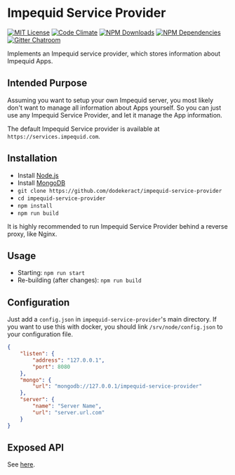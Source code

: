 # Impequid Service Provider

[![MIT License](https://img.shields.io/badge/license-MIT-blue.svg)](http://opensource.org/licenses/MIT)
[![Code Climate](https://codeclimate.com/github/impequid/service-provider/badges/gpa.svg)](https://codeclimate.com/github/dodekeract/impequid-service-provider)
[![NPM Downloads](https://img.shields.io/npm/dm/impequid-service-provider.svg)](https://npmjs.com/package/impequid-service-provider)
[![NPM Dependencies](https://david-dm.org/impequid/service-provider.svg)](https://david-dm.org/impequid/service-provider)
[![Gitter Chatroom](https://badges.gitter.im/dodekeract/impequid.svg)](https://gitter.im/dodekeract/impequid)

Implements an Impequid service provider, which stores information about Impequid Apps.

## Intended Purpose

Assuming you want to setup your own Impequid server, you most likely don't want to manage all information about Apps yourself. So you can just use any Impequid Service Provider, and let it manage the App information.

The default Impequid Service provider is available at `https://services.impequid.com`.

## Installation

- Install [Node.js](https://nodejs.org)
- Install [MongoDB](https://mongodb.org)
- `git clone https://github.com/dodekeract/impequid-service-provider`
- `cd impequid-service-provider`
- `npm install`
- `npm run build`

It is highly recommended to run Impequid Service Provider behind a reverse proxy, like Nginx.

## Usage

- Starting: `npm run start`
- Re-building (after changes): `npm run build`

## Configuration

Just add a `config.json` in `impequid-service-provider`'s main directory. If you want to use this with docker, you should link `/srv/node/config.json` to your configuration file.

````json
{
	"listen": {
		"address": "127.0.0.1",
		"port": 8080
	},
	"mongo": {
		"url": "mongodb://127.0.0.1/impequid-service-provider"
	},
	"server": {
		"name": "Server Name",
		"url": "server.url.com"
	}
}
````

## Exposed API

See [here](/documentation/api.md).
